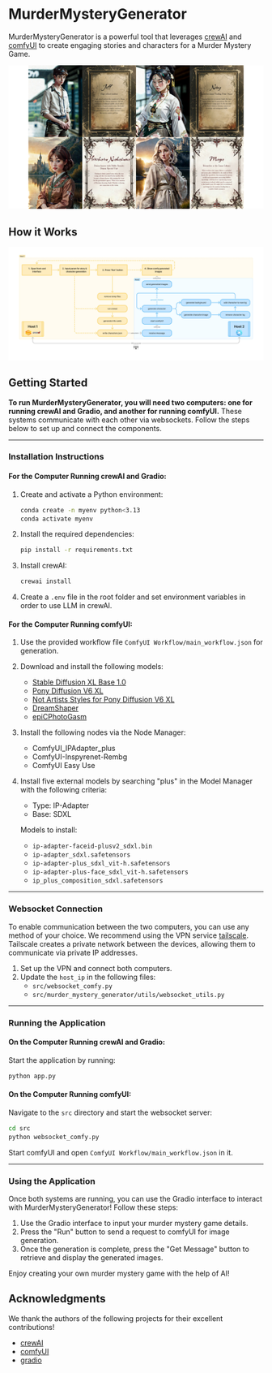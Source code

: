 # MurderMysteryGenerator

MurderMysteryGenerator is a powerful tool that leverages [crewAI](https://crewai.com) and [comfyUI](https://www.comfy.org/) to create engaging stories and characters for a Murder Mystery Game.

![Alt text](assets/display.png)

## How it Works

![Alt text](assets/workflow.jpg)

## Getting Started

**To run MurderMysteryGenerator, you will need two computers: one for running crewAI and Gradio, and another for running comfyUI.** These systems communicate with each other via websockets. Follow the steps below to set up and connect the components.

---

### Installation Instructions

#### For the Computer Running crewAI and Gradio:

1. Create and activate a Python environment:
    ```bash
    conda create -n myenv python<3.13
    conda activate myenv
    ```

2. Install the required dependencies:
    ```bash
    pip install -r requirements.txt
    ```

3. Install crewAI:
    ```bash
    crewai install
    ```

4. Create a `.env` file in the root folder and set environment variables in order to use LLM in crewAI.

#### For the Computer Running comfyUI:

1. Use the provided workflow file `ComfyUI Workflow/main_workflow.json` for generation.

2. Download and install the following models:
    - [Stable Diffusion XL Base 1.0](https://huggingface.co/stabilityai/stable-diffusion-xl-base-1.0/blob/main/sd_xl_base_1.0.safetensors)
    - [Pony Diffusion V6 XL](https://civitai.com/models/257749/pony-diffusion-v6-xl)
    - [Not Artists Styles for Pony Diffusion V6 XL](https://civitai.com/models/264290/styles-for-pony-diffusion-v6-xl-not-artists-styles)
    - [DreamShaper](https://civitai.com/models/4384/dreamshaper)
    - [epiCPhotoGasm](https://civitai.com/models/132632?modelVersionId=177124)

3. Install the following nodes via the Node Manager:
    - ComfyUI_IPAdapter_plus
    - ComfyUI-Inspyrenet-Rembg
    - ComfyUI Easy Use

4. Install five external models by searching "plus" in the Model Manager with the following criteria:
    - Type: IP-Adapter
    - Base: SDXL

    Models to install:
    - `ip-adapter-faceid-plusv2_sdxl.bin`
    - `ip-adapter_sdxl.safetensors`
    - `ip-adapter-plus_sdxl_vit-h.safetensors`
    - `ip-adapter-plus-face_sdxl_vit-h.safetensors`
    - `ip_plus_composition_sdxl.safetensors`

---

### Websocket Connection

To enable communication between the two computers, you can use any method of your choice. We recommend using the VPN service [tailscale](https://tailscale.com/). Tailscale creates a private network between the devices, allowing them to communicate via private IP addresses.

1. Set up the VPN and connect both computers.
2. Update the `host_ip` in the following files:
    - `src/websocket_comfy.py`
    - `src/murder_mystery_generator/utils/websocket_utils.py`

---

### Running the Application

#### On the Computer Running crewAI and Gradio:
Start the application by running:
```bash
python app.py
```

#### On the Computer Running comfyUI:
Navigate to the `src` directory and start the websocket server:
```bash
cd src
python websocket_comfy.py
```

Start comfyUI and open `ComfyUI Workflow/main_workflow.json` in it.

---

### Using the Application

Once both systems are running, you can use the Gradio interface to interact with MurderMysteryGenerator! Follow these steps:

1. Use the Gradio interface to input your murder mystery game details.
2. Press the "Run" button to send a request to comfyUI for image generation.
3. Once the generation is complete, press the "Get Message" button to retrieve and display the generated images.

Enjoy creating your own murder mystery game with the help of AI!

## Acknowledgments

We thank the authors of the following projects for their excellent contributions!

- [crewAI](https://github.com/crewAIInc/crewAI)
- [comfyUI](https://github.com/comfyanonymous/ComfyUI)
- [gradio](https://github.com/gradio-app/gradio)
